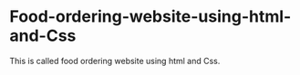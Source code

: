 # Food-ordering-website-using-html-and-Css
This is called food ordering website using html and Css.
